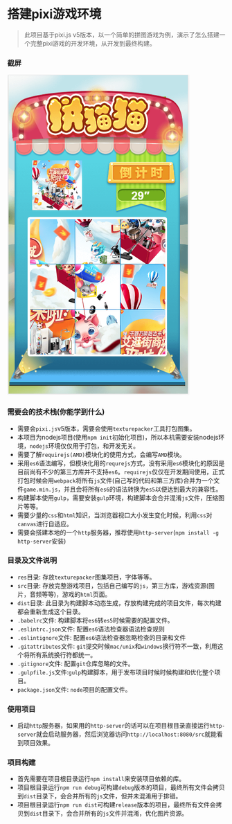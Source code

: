 # 搭建pixi游戏环境
>此项目基于pixi.js v5版本，以一个简单的拼图游戏为例，演示了怎么搭建一个完整pixi游戏的开发环境，从开发到最终构建。

### 截屏

![demo](./doc/demo.png)

### 需要会的技术栈(你能学到什么)
* 需要会`pixi.js`v5版本，需要会使用`texturepacker`工具打包图集。
* 本项目为nodejs项目(使用`npm init`初始化项目)，所以本机需要安装nodejs环境，`nodejs`环境仅仅用于打包，和开发无关。
* 需要了解`requirejs(AMD)`模块化的使用方式，会编写`AMD`模块。
* 采用`es6`语法编写，但模块化用的`requrejs`方式，没有采用`es6`模块化的原因是目前尚有不少的第三方库并不支持`es6`。`requirejs`仅仅在开发期间使用，正式打包时候会用`webpack`将所有`js`文件(自己写的代码和第三方库)合并为一个文件`game.min.js`，并且会将所有`es6`的语法转换为`es5`以便达到最大的兼容性。
* 构建脚本使用`gulp`，需要安装`gulp`环境，构建脚本会合并混淆`js`文件，压缩图片等等。
* 需要少量的`css`和`html`知识，当浏览器视口大小发生变化时候，利用`css`对`canvas`进行自适应。
* 需要会搭建本地的一个`http`服务器，推荐使用`http-server`(`npm install -g http-server`安装)

### 目录及文件说明
* `res`目录: 存放`texturepacker`图集项目，字体等等。
* `src`目录: 存放完整游戏项目，包括自己编写的`js`，第三方库，游戏资源(图片，音频等等)，游戏的`html`页面。
* `dist`目录: 此目录为构建脚本动态生成，存放构建完成的项目文件，每次构建都会重新生成这个目录。
* `.babelrc`文件: 构建脚本将`es6`转`es5`时候需要的配置文件。
* `.eslintrc.json`文件: 配置`es6`语法检查器语法检查规则
* `.eslintignore`文件: 配置`es6`语法检查器忽略检查的目录和文件
* `.gitattributes`文件: `git`提交时候`mac/unix`和`windows`换行符不一致，利用这个将所有系统换行符都统一。
* `.gitignore`文件: 配置`git`仓库忽略的文件。
* `.gulpfile.js`文件:`gulp`构建脚本，用于发布项目时候时候构建和优化整个项目。
* `package.json`文件: `node`项目的配置文件。

### 使用项目
* 启动`http`服务器，如果用的`http-server`的话可以在项目根目录直接运行`http-server`就会启动服务器，然后浏览器访问`http://localhost:8080/src`就能看到项目效果。


### 项目构建
* 首先需要在项目根目录运行`npm install`来安装项目依赖的库。
* 项目根目录运行`npm run debug`可构建`debug`版本的项目，最终所有文件会拷贝到`dist`目录下，会合并所有的`js`文件，但并未混淆用于排错。
* 项目根目录运行`npm run dist`可构建`release`版本的项目，最终所有文件会拷贝到`dist`目录下，会合并所有的`js`文件并混淆，优化图片资源。